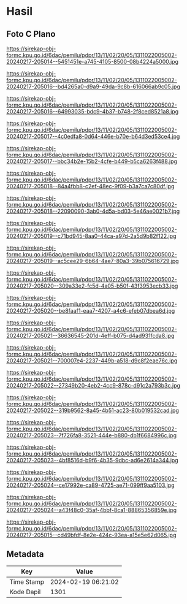 # Hasil

## Foto C Plano

https://sirekap-obj-formc.kpu.go.id/6dac/pemilu/pdpr/13/11/02/20/05/1311022005002-20240217-205014--5451451e-a745-4105-8500-08b4224a5000.jpg

https://sirekap-obj-formc.kpu.go.id/6dac/pemilu/pdpr/13/11/02/20/05/1311022005002-20240217-205016--bd4265a0-d9a9-49da-9c8b-616066ab9c05.jpg

https://sirekap-obj-formc.kpu.go.id/6dac/pemilu/pdpr/13/11/02/20/05/1311022005002-20240217-205016--64993035-bdc9-4b37-b748-2f8ced8521a8.jpg

https://sirekap-obj-formc.kpu.go.id/6dac/pemilu/pdpr/13/11/02/20/05/1311022005002-20240217-205017--4c0edfa8-0d64-446e-b70e-b64d3ed53ce4.jpg

https://sirekap-obj-formc.kpu.go.id/6dac/pemilu/pdpr/13/11/02/20/05/1311022005002-20240217-205017--bbc34b2e-15b2-4cfe-b449-b5ca6263f488.jpg

https://sirekap-obj-formc.kpu.go.id/6dac/pemilu/pdpr/13/11/02/20/05/1311022005002-20240217-205018--84a4fbb8-c2ef-48ec-9f09-b3a7ca7c80df.jpg

https://sirekap-obj-formc.kpu.go.id/6dac/pemilu/pdpr/13/11/02/20/05/1311022005002-20240217-205018--22090090-3ab0-4d5a-bd03-5e46ae0021b7.jpg

https://sirekap-obj-formc.kpu.go.id/6dac/pemilu/pdpr/13/11/02/20/05/1311022005002-20240217-205019--c71bd945-8aa0-44ca-a97d-2a5d9b82f122.jpg

https://sirekap-obj-formc.kpu.go.id/6dac/pemilu/pdpr/13/11/02/20/05/1311022005002-20240217-205019--ac5cee29-6b64-4ae7-80a3-39b075616729.jpg

https://sirekap-obj-formc.kpu.go.id/6dac/pemilu/pdpr/13/11/02/20/05/1311022005002-20240217-205020--309a33e2-fc5d-4a05-b50f-43f3953ecb33.jpg

https://sirekap-obj-formc.kpu.go.id/6dac/pemilu/pdpr/13/11/02/20/05/1311022005002-20240217-205020--be8faaf1-eaa7-4207-a4c6-efeb07dbea6d.jpg

https://sirekap-obj-formc.kpu.go.id/6dac/pemilu/pdpr/13/11/02/20/05/1311022005002-20240217-205021--36636545-201d-4eff-b075-d4ad931fcda8.jpg

https://sirekap-obj-formc.kpu.go.id/6dac/pemilu/pdpr/13/11/02/20/05/1311022005002-20240217-205021--700007e4-2237-449b-a518-d9c8f2eae76c.jpg

https://sirekap-obj-formc.kpu.go.id/6dac/pemilu/pdpr/13/11/02/20/05/1311022005002-20240217-205022--27349b20-4eb2-4cc9-878c-d91c2a793b3c.jpg

https://sirekap-obj-formc.kpu.go.id/6dac/pemilu/pdpr/13/11/02/20/05/1311022005002-20240217-205022--319b9562-8a45-4b51-ac23-80b019532cad.jpg

https://sirekap-obj-formc.kpu.go.id/6dac/pemilu/pdpr/13/11/02/20/05/1311022005002-20240217-205023--7f726fa8-3521-444e-b880-db1f6684996c.jpg

https://sirekap-obj-formc.kpu.go.id/6dac/pemilu/pdpr/13/11/02/20/05/1311022005002-20240217-205023--4bf8516d-b9f6-4b35-9dbc-ad6e2614a344.jpg

https://sirekap-obj-formc.kpu.go.id/6dac/pemilu/pdpr/13/11/02/20/05/1311022005002-20240217-205024--ce17992e-ca89-4725-ae71-099ff9aa5103.jpg

https://sirekap-obj-formc.kpu.go.id/6dac/pemilu/pdpr/13/11/02/20/05/1311022005002-20240217-205024--a43f48c0-35af-4bbf-8ca1-88865356859e.jpg

https://sirekap-obj-formc.kpu.go.id/6dac/pemilu/pdpr/13/11/02/20/05/1311022005002-20240217-205015--cd49bfdf-8e2e-424c-93ea-a15e5e62d065.jpg


## Metadata

| Key        | Value               |
| ---------- | ------------------- |
| Time Stamp | 2024-02-19 06:21:02 |
| Kode Dapil | 1301                |



